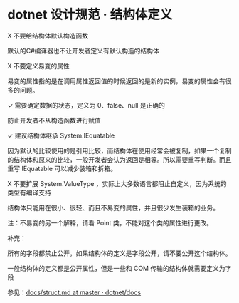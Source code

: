 # dotnet 设计规范 · 结构体定义

<!--more-->
<!-- CreateTime:2020/3/5 9:26:17 -->


<!-- 标签：设计规范，规范 -->

X 不要给结构体默认构造函数

默认的C#编译器也不让开发者定义有默认构造的结构体

X 不要定义易变的属性

易变的属性指的是在调用属性返回值的时候返回的是新的实例，易变的属性会有很多的问题。

✓ 需要确定数据的状态，定义为 0、false、null 是正确的

防止开发者不从构造函数进行赋值

✓ 建议结构体继承 System.IEquatable 

因为默认的比较使用的是引用比较，而结构体在使用经常会被复制，如果一个复制的结构体和原来的比较，一般开发者会认为返回是相等。所以需要重写判断。而且重写 IEquatable 可以减少装箱和拆箱。

X 不要扩展 System.ValueType ，实际上大多数语言都阻止自定义，因为系统的类型有编译支持

结构体只能用在很小、很轻、而且不易变的属性，并且很少发生装箱的业务。

注：不易变的另一个解释，请看 Point 类，不能对这个类的属性进行更改。

补充：

所有的字段都禁止公开，如果结构体的定义是字段公开，请不要公开这个结构体。

一般结构体的定义都是公开属性，但是一些和 COM 传输的结构体就需要定义为字段

参见：[docs/struct.md at master · dotnet/docs](https://github.com/dotnet/docs/blob/master/docs/standard/design-guidelines/struct.md )